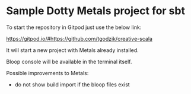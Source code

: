 # Sample Dotty Metals project for sbt

To start the repository in Gitpod just use the below link:

https://gitpod.io/#https://github.com/tgodzik/creative-scala

It will start a new project with Metals already installed.

Bloop console will be available in the terminal itself.

Possible improvements to Metals:
- do not show build import if the bloop files exist
